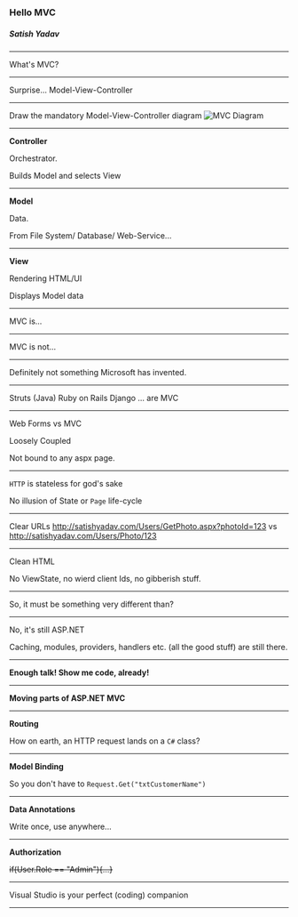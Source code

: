 ### Hello MVC
##### Satish Yadav

---

What's MVC?

---
Surprise...
Model-View-Controller

---

Draw the mandatory Model-View-Controller diagram
![MVC Diagram](https://www.pluralsight.com/content/dam/pluralsight/blog/2015/12/tutorial-angularjs-mvc-implementation/wp/img/AngularJS_01.png)

---

**Controller**

Orchestrator.

Builds Model and selects View

---

**Model**

Data.

From File System/ Database/ Web-Service... 

---

**View**

Rendering HTML/UI

Displays Model data

---


MVC is...

--- 

MVC is not...

--- 

Definitely not something Microsoft has invented.

---

Struts (Java)
Ruby on Rails
Django
... are MVC

---

Web Forms vs MVC

Loosely Coupled

Not bound to any aspx page.
 
---

````HTTP```` is stateless for god's sake

No illusion of State or ````Page```` life-cycle

---

Clear URLs
http://satishyadav.com/Users/GetPhoto.aspx?photoId=123
	vs
http://satishyadav.com/Users/Photo/123

---

Clean HTML

No ViewState, no wierd client Ids, no gibberish stuff.

---

So, it must be something very different than?

---

No, it's still ASP.NET

Caching, modules, providers, handlers etc. (all the good stuff) are still there.

---

**Enough talk! Show me code, already!**

---

**Moving parts of ASP.NET MVC**

---

**Routing**

How on earth, an HTTP request lands on a ````C#```` class?

---

**Model Binding**

So you don't have to ````Request.Get("txtCustomerName")````

---

**Data Annotations**

Write once, use anywhere...

---

**Authorization**

~~if(User.Role == "Admin"){...}~~

---

Visual Studio is your perfect (coding) companion

---
